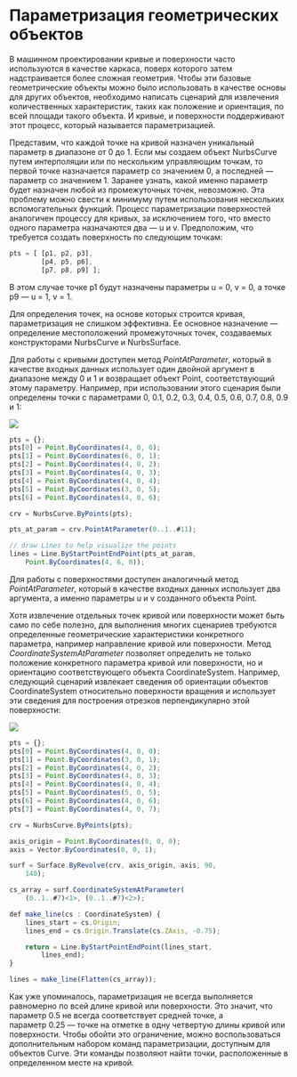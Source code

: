# Параметризация геометрических объектов

В машинном проектировании кривые и поверхности часто используются в качестве каркаса, поверх которого затем надстраивается более сложная геометрия. Чтобы эти базовые геометрические объекты можно было использовать в качестве основы для других объектов, необходимо написать сценарий для извлечения количественных характеристик, таких как положение и ориентация, по всей площади такого объекта. И кривые, и поверхности поддерживают этот процесс, который называется параметризацией.

Представим, что каждой точке на кривой назначен уникальный параметр в диапазоне от 0 до 1. Если мы создаем объект NurbsCurve путем интерполяции или по нескольким управляющим точкам, то первой точке назначается параметр со значением 0, а последней — параметр со значением 1. Заранее узнать, какой именно параметр будет назначен любой из промежуточных точек, невозможно. Эта проблему можно свести к минимуму путем использования нескольких вспомогательных функций. Процесс параметризации поверхностей аналогичен процессу для кривых, за исключением того, что вместо одного параметра назначаются два — u и v. Предположим, что требуется создать поверхность по следующим точкам:

```js
pts = [ [p1, p2, p3],
        [p4, p5, p6],
        [p7, p8, p9] ];
```

В этом случае точке p1 будут назначены параметры u = 0, v = 0, а точке p9 — u = 1, v = 1.

Для определения точек, на основе которых строится кривая, параметризация не слишком эффективна. Ее основное назначение — определение местоположений промежуточных точек, создаваемых конструкторами NurbsCurve и NurbsSurface.

Для работы с кривыми доступен метод _PointAtParameter_, который в качестве входных данных использует один двойной аргумент в диапазоне между 0 и 1 и возвращает объект Point, соответствующий этому параметру. Например, при использовании этого сценария были определены точки с параметрами 0, 0.1, 0.2, 0.3, 0.4, 0.5, 0.6, 0.7, 0.8, 0.9 и 1:

![](../images/8-2/7/GeometricParameterization\_01.png)

```js
pts = {};
pts[0] = Point.ByCoordinates(4, 0, 0);
pts[1] = Point.ByCoordinates(6, 0, 1);
pts[2] = Point.ByCoordinates(4, 0, 2);
pts[3] = Point.ByCoordinates(4, 0, 3);
pts[4] = Point.ByCoordinates(4, 0, 4);
pts[5] = Point.ByCoordinates(3, 0, 5);
pts[6] = Point.ByCoordinates(4, 0, 6);

crv = NurbsCurve.ByPoints(pts);

pts_at_param = crv.PointAtParameter(0..1..#11);

// draw Lines to help visualize the points
lines = Line.ByStartPointEndPoint(pts_at_param,
    Point.ByCoordinates(4, 6, 0));
```

Для работы с поверхностями доступен аналогичный метод _PointAtParameter_, который в качестве входных данных использует два аргумента, а именно параметры u и v созданного объекта Point.

Хотя извлечение отдельных точек кривой или поверхности может быть само по себе полезно, для выполнения многих сценариев требуются определенные геометрические характеристики конкретного параметра, например направление кривой или поверхности. Метод _CoordinateSystemAtParameter_ позволяет определить не только положение конкретного параметра кривой или поверхности, но и ориентацию соответствующего объекта CoordinateSystem. Например, следующий сценарий извлекает сведения об ориентации объектов CoordinateSystem относительно поверхности вращения и использует эти сведения для построения отрезков перпендикулярно этой поверхности:

![](../images/8-2/7/GeometricParameterization\_02.png)

```js
pts = {};
pts[0] = Point.ByCoordinates(4, 0, 0);
pts[1] = Point.ByCoordinates(3, 0, 1);
pts[2] = Point.ByCoordinates(4, 0, 2);
pts[3] = Point.ByCoordinates(4, 0, 3);
pts[4] = Point.ByCoordinates(4, 0, 4);
pts[5] = Point.ByCoordinates(5, 0, 5);
pts[6] = Point.ByCoordinates(4, 0, 6);
pts[7] = Point.ByCoordinates(4, 0, 7);

crv = NurbsCurve.ByPoints(pts);

axis_origin = Point.ByCoordinates(0, 0, 0);
axis = Vector.ByCoordinates(0, 0, 1);

surf = Surface.ByRevolve(crv, axis_origin, axis, 90,
    140);

cs_array = surf.CoordinateSystemAtParameter(
    (0..1..#7)<1>, (0..1..#7)<2>);

def make_line(cs : CoordinateSystem) {
	lines_start = cs.Origin;
    lines_end = cs.Origin.Translate(cs.ZAxis, -0.75);

    return = Line.ByStartPointEndPoint(lines_start,
        lines_end);
}

lines = make_line(Flatten(cs_array));
```

Как уже упоминалось, параметризация не всегда выполняется равномерно по всей длине кривой или поверхности. Это значит, что параметр 0.5 не всегда соответствует средней точке, а параметр 0.25 — точке на отметке в одну четвертую длины кривой или поверхности. Чтобы обойти это ограничение, можно воспользоваться дополнительным набором команд параметризации, доступным для объектов Curve. Эти команды позволяют найти точки, расположенные в определенном месте на кривой.
